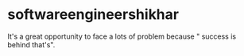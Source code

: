 # softwareengineershikhar
It's a great opportunity to face a lots of problem because " success is behind that's".
